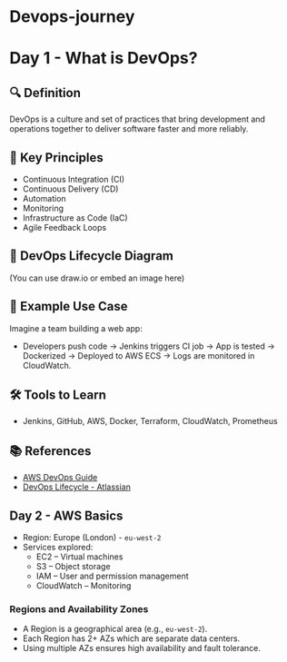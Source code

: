 # Devops-journey
# Day 1 - What is DevOps?

## 🔍 Definition
DevOps is a culture and set of practices that bring development and operations together to deliver software faster and more reliably.

## 🧱 Key Principles
- Continuous Integration (CI)
- Continuous Delivery (CD)
- Automation
- Monitoring
- Infrastructure as Code (IaC)
- Agile Feedback Loops

## 🔁 DevOps Lifecycle Diagram
(You can use draw.io or embed an image here)

## 📌 Example Use Case
Imagine a team building a web app:
- Developers push code → Jenkins triggers CI job → App is tested → Dockerized → Deployed to AWS ECS → Logs are monitored in CloudWatch.

## 🛠️ Tools to Learn
- Jenkins, GitHub, AWS, Docker, Terraform, CloudWatch, Prometheus

## 📚 References
- [AWS DevOps Guide](https://aws.amazon.com/devops/what-is-devops/)
- [DevOps Lifecycle - Atlassian](https://www.atlassian.com/devops)






## Day 2 - AWS Basics

- Region: Europe (London) - `eu-west-2`
- Services explored:
  - EC2 – Virtual machines
  - S3 – Object storage
  - IAM – User and permission management
  - CloudWatch – Monitoring

### Regions and Availability Zones
- A Region is a geographical area (e.g., `eu-west-2`).
- Each Region has 2+ AZs which are separate data centers.
- Using multiple AZs ensures high availability and fault tolerance.

